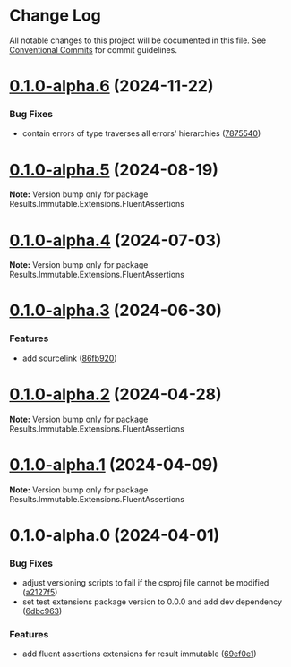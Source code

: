 # Change Log

All notable changes to this project will be documented in this file.
See [Conventional Commits](https://conventionalcommits.org) for commit guidelines.

# [0.1.0-alpha.6](https://github.com/LazyBallsZealots/Results.Immutable/compare/Results.Immutable.Extensions.FluentAssertions@0.1.0-alpha.5...Results.Immutable.Extensions.FluentAssertions@0.1.0-alpha.6) (2024-11-22)

### Bug Fixes

- contain errors of type traverses all errors' hierarchies ([7875540](https://github.com/LazyBallsZealots/Results.Immutable/commit/78755402e09f0f6c9e809b84936bc2d7567bd194))

# [0.1.0-alpha.5](https://github.com/LazyBallsZealots/Results.Immutable/compare/Results.Immutable.Extensions.FluentAssertions@0.1.0-alpha.4...Results.Immutable.Extensions.FluentAssertions@0.1.0-alpha.5) (2024-08-19)

**Note:** Version bump only for package Results.Immutable.Extensions.FluentAssertions

# [0.1.0-alpha.4](https://github.com/LazyBallsZealots/Results.Immutable/compare/Results.Immutable.Extensions.FluentAssertions@0.1.0-alpha.3...Results.Immutable.Extensions.FluentAssertions@0.1.0-alpha.4) (2024-07-03)

**Note:** Version bump only for package Results.Immutable.Extensions.FluentAssertions

# [0.1.0-alpha.3](https://github.com/LazyBallsZealots/Results.Immutable/compare/Results.Immutable.Extensions.FluentAssertions@0.1.0-alpha.2...Results.Immutable.Extensions.FluentAssertions@0.1.0-alpha.3) (2024-06-30)

### Features

- add sourcelink ([86fb920](https://github.com/LazyBallsZealots/Results.Immutable/commit/86fb920d6f01db909ad0d5a1b64520a42189cb0d))

# [0.1.0-alpha.2](https://github.com/LazyBallsZealots/Results.Immutable/compare/Results.Immutable.Extensions.FluentAssertions@0.1.0-alpha.1...Results.Immutable.Extensions.FluentAssertions@0.1.0-alpha.2) (2024-04-28)

**Note:** Version bump only for package Results.Immutable.Extensions.FluentAssertions

# [0.1.0-alpha.1](https://github.com/LazyBallsZealots/Results.Immutable/compare/Results.Immutable.Extensions.FluentAssertions@0.1.0-alpha.0...Results.Immutable.Extensions.FluentAssertions@0.1.0-alpha.1) (2024-04-09)

**Note:** Version bump only for package Results.Immutable.Extensions.FluentAssertions

# 0.1.0-alpha.0 (2024-04-01)

### Bug Fixes

- adjust versioning scripts to fail if the csproj file cannot be modified ([a2127f5](https://github.com/LazyBallsZealots/Results.Immutable/commit/a2127f52bed88864c44b2d2903bce8a7980a30b5))
- set test extensions package version to 0.0.0 and add dev dependency ([6dbc963](https://github.com/LazyBallsZealots/Results.Immutable/commit/6dbc96330bef6e98d35f6dfc382f67050b3efe10))

### Features

- add fluent assertions extensions for result immutable ([69ef0e1](https://github.com/LazyBallsZealots/Results.Immutable/commit/69ef0e1ad9b1a059c09fe48153bc708e7f71c92c))
